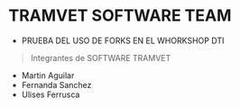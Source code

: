 # TRAMVET SOFTWARE TEAM

- PRUEBA DEL USO DE FORKS EN EL WHORKSHOP DTI

> Integrantes de SOFTWARE TRAMVET

- Martin Aguilar
- Fernanda Sanchez
- Ulises Ferrusca
